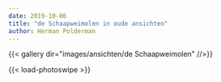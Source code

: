 ```yaml
---
date: 2019-10-06
title: "de Schaapweimolen in oude ansichten"
author: Herman Polderman
---
```

{{< gallery dir="images/ansichten/de Schaapweimolen" //>}}

{{< load-photoswipe >}}
